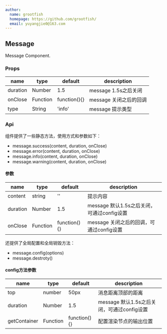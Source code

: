 ```yaml
---
author:
  name: grootfish
  homepage: https://github.com/grootfish/
  email: yuyangjie0@163.com
---
```


## Message

Message Component.

### Props
|name|type|default|description|
|---|---|---|---|
|duration|Number|1.5|message 1.5s之后关闭|
|onClose|Function|function(){}|message 关闭之后的回调|
|type|String|'info'|message 提示类型|
### Api
组件提供了一些静态方法，使用方式和参数如下：

  - message.success(content, duration, onClose)
  - message.error(content, duration, onClose)
  - message.info(content, duration, onClose)
  - message.warning(content, duration, onClose)


#### 参数
|name|type|default|description|
|---|---|---|---|
|content|string|''|提示内容
|duration|Number|1.5|message 默认1.5s之后关闭，可通过config设置|
|onClose|Function|function(){}|message 关闭之后的回调，可通过config设置|

还提供了全局配置和全局销毁方法：

  - message.config(options)
  - message.destroty() 


#### config方法参数
|name|type|default|description|
|---|---|---|---|
|top|number|50px|消息距离顶部的距离
|duration|Number|1.5|message 默认1.5s之后关闭，可通过config设置|
|getContainer|Function|function(){}|配置渲染节点的输出位置|

